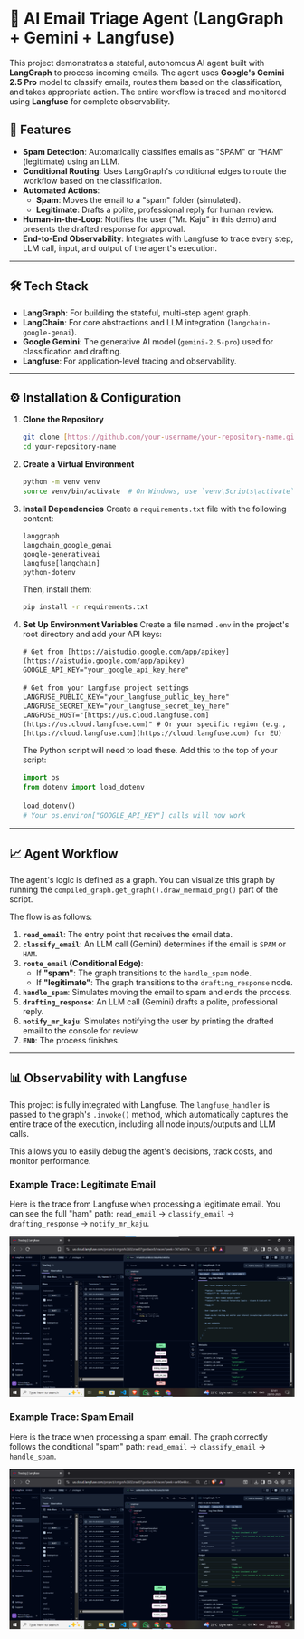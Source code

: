 # 🤖 AI Email Triage Agent (LangGraph + Gemini + Langfuse)

This project demonstrates a stateful, autonomous AI agent built with **LangGraph** to process incoming emails. The agent uses **Google's Gemini 2.5 Pro** model to classify emails, routes them based on the classification, and takes appropriate action. The entire workflow is traced and monitored using **Langfuse** for complete observability.

## 🚀 Features

* **Spam Detection**: Automatically classifies emails as "SPAM" or "HAM" (legitimate) using an LLM.
* **Conditional Routing**: Uses LangGraph's conditional edges to route the workflow based on the classification.
* **Automated Actions**:
    * **Spam**: Moves the email to a "spam" folder (simulated).
    * **Legitimate**: Drafts a polite, professional reply for human review.
* **Human-in-the-Loop**: Notifies the user ("Mr. Kaju" in this demo) and presents the drafted response for approval.
* **End-to-End Observability**: Integrates with Langfuse to trace every step, LLM call, input, and output of the agent's execution.

---

## 🛠️ Tech Stack

* **LangGraph**: For building the stateful, multi-step agent graph.
* **LangChain**: For core abstractions and LLM integration (`langchain-google-genai`).
* **Google Gemini**: The generative AI model (`gemini-2.5-pro`) used for classification and drafting.
* **Langfuse**: For application-level tracing and observability.

---

## ⚙️ Installation & Configuration

1.  **Clone the Repository**
    ```bash
    git clone [https://github.com/your-username/your-repository-name.git](https://github.com/your-username/your-repository-name.git)
    cd your-repository-name
    ```

2.  **Create a Virtual Environment**
    ```bash
    python -m venv venv
    source venv/bin/activate  # On Windows, use `venv\Scripts\activate`
    ```

3.  **Install Dependencies**
    Create a `requirements.txt` file with the following content:
    ```
    langgraph
    langchain_google_genai
    google-generativeai
    langfuse[langchain]
    python-dotenv
    ```
    Then, install them:
    ```bash
    pip install -r requirements.txt
    ```

4.  **Set Up Environment Variables**
    Create a file named `.env` in the project's root directory and add your API keys:

    ```.env
    # Get from [https://aistudio.google.com/app/apikey](https://aistudio.google.com/app/apikey)
    GOOGLE_API_KEY="your_google_api_key_here"

    # Get from your Langfuse project settings
    LANGFUSE_PUBLIC_KEY="your_langfuse_public_key_here"
    LANGFUSE_SECRET_KEY="your_langfuse_secret_key_here"
    LANGFUSE_HOST="[https://us.cloud.langfuse.com](https://us.cloud.langfuse.com)" # Or your specific region (e.g., [https://cloud.langfuse.com](https://cloud.langfuse.com) for EU)
    ```
    The Python script will need to load these. Add this to the top of your script:
    ```python
    import os
    from dotenv import load_dotenv

    load_dotenv()
    # Your os.environ["GOOGLE_API_KEY"] calls will now work
    ```

---

## 📈 Agent Workflow

The agent's logic is defined as a graph. You can visualize this graph by running the `compiled_graph.get_graph().draw_mermaid_png()` part of the script.


The flow is as follows:

1.  **`read_email`**: The entry point that receives the email data.
2.  **`classify_email`**: An LLM call (Gemini) determines if the email is `SPAM` or `HAM`.
3.  **`route_email` (Conditional Edge)**:
    * If **"spam"**: The graph transitions to the `handle_spam` node.
    * If **"legitimate"**: The graph transitions to the `drafting_response` node.
4.  **`handle_spam`**: Simulates moving the email to spam and ends the process.
5.  **`drafting_response`**: An LLM call (Gemini) drafts a polite, professional reply.
6.  **`notify_mr_kaju`**: Simulates notifying the user by printing the drafted email to the console for review.
7.  **`END`**: The process finishes.

---

## 📊 Observability with Langfuse

This project is fully integrated with Langfuse. The `langfuse_handler` is passed to the graph's `.invoke()` method, which automatically captures the entire trace of the execution, including all node inputs/outputs and LLM calls.

This allows you to easily debug the agent's decisions, track costs, and monitor performance.

### Example Trace: Legitimate Email

Here is the trace from Langfuse when processing a legitimate email. You can see the full "ham" path: `read_email` -> `classify_email` -> `drafting_response` -> `notify_mr_kaju`.

![Langfuse trace for a legitimate email](No%20spam.png)

### Example Trace: Spam Email

Here is the trace when processing a spam email. The graph correctly follows the conditional "spam" path: `read_email` -> `classify_email` -> `handle_spam`.

![Langfuse trace for a spam email](spam.png)
